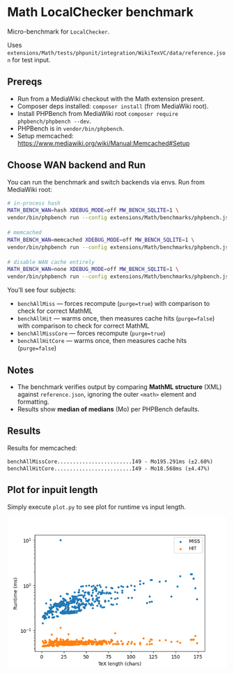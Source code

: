 # Math LocalChecker benchmark

Micro-benchmark for `LocalChecker`.

Uses `extensions/Math/tests/phpunit/integration/WikiTexVC/data/reference.json` for test input.

## Prereqs

- Run from a MediaWiki checkout with the Math extension present.
- Composer deps installed: `composer install` (from MediaWiki root).
- Install PHPBench from MediaWiki root `composer require phpbench/phpbench --dev`.
- PHPBench is in `vendor/bin/phpbench`.
- Setup memcached: https://www.mediawiki.org/wiki/Manual:Memcached#Setup

## Choose WAN backend and Run

You can run the benchmark and switch backends via envs. Run from MediaWiki root:

```bash
# in-process hash
MATH_BENCH_WAN=hash XDEBUG_MODE=off MW_BENCH_SQLITE=1 \
vendor/bin/phpbench run --config extensions/Math/benchmarks/phpbench.json

# memcached
MATH_BENCH_WAN=memcached XDEBUG_MODE=off MW_BENCH_SQLITE=1 \
vendor/bin/phpbench run --config extensions/Math/benchmarks/phpbench.json

# disable WAN cache entirely
MATH_BENCH_WAN=none XDEBUG_MODE=off MW_BENCH_SQLITE=1 \
vendor/bin/phpbench run --config extensions/Math/benchmarks/phpbench.json
```

You’ll see four subjects:

* `benchAllMiss` — forces recompute (`purge=true`) with comparison to check for correct MathML
* `benchAllHit`  — warms once, then measures cache hits (`purge=false`) with comparison to check for correct MathML
* `benchAllMissCore` — forces recompute (`purge=true`)
* `benchAllHitCore`  — warms once, then measures cache hits (`purge=false`)

## Notes

* The benchmark verifies output by comparing **MathML structure** (XML) against
  `reference.json`, ignoring the outer `<math>` element and formatting.
* Results show **median of medians** (Mo) per PHPBench defaults.

## Results
Results for memcached:
```
benchAllMissCore........................I49 - Mo195.291ms (±2.60%)
benchAllHitCore.........................I49 - Mo18.568ms (±4.47%)
```

## Plot for inpuit length
Simply execute `plot.py` to see plot for runtime vs input length.

![Plot of runtime against Tex length (chars)](runtimeVSinputLength.png)
